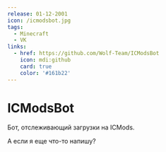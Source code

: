```yaml
---
release: 01-12-2001
icon: /icmodsbot.jpg
tags: 
  - Minecraft
  - VK
links:
  - href: https://github.com/Wolf-Team/ICModsBot
    icon: mdi:github
    card: true
    color: '#161b22'
---
```


# ICModsBot

Бот, отслеживающий загрузки на ICMods.

А если я еще что-то напишу?
